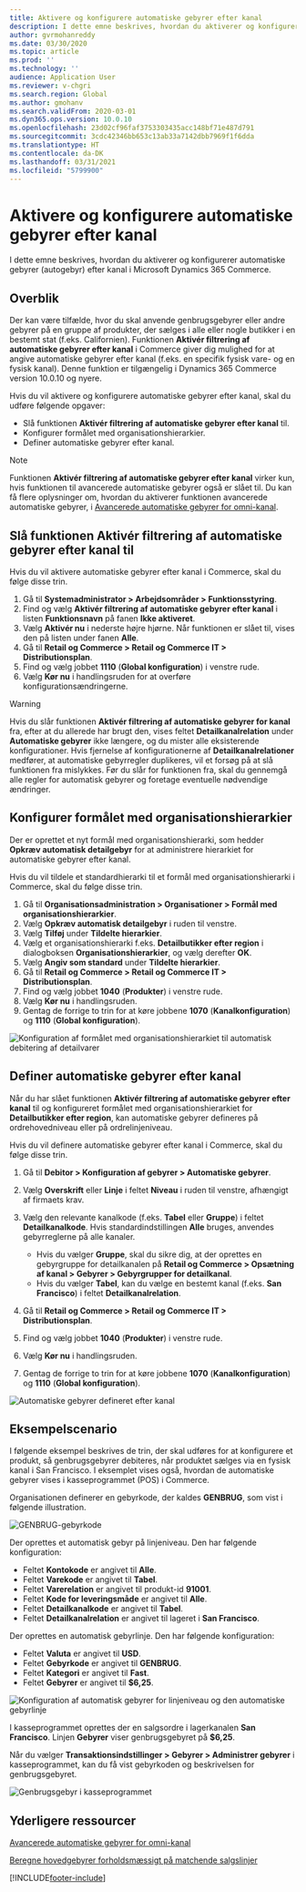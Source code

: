 ```yaml
---
title: Aktivere og konfigurere automatiske gebyrer efter kanal
description: I dette emne beskrives, hvordan du aktiverer og konfigurerer automatiske gebyrer efter kanal i Microsoft Dynamics 365 Commerce.
author: gvrmohanreddy
ms.date: 03/30/2020
ms.topic: article
ms.prod: ''
ms.technology: ''
audience: Application User
ms.reviewer: v-chgri
ms.search.region: Global
ms.author: gmohanv
ms.search.validFrom: 2020-03-01
ms.dyn365.ops.version: 10.0.10
ms.openlocfilehash: 23d02cf96faf3753303435acc148bf71e487d791
ms.sourcegitcommit: 3cdc42346bb653c13ab33a7142dbb7969f1f6dda
ms.translationtype: HT
ms.contentlocale: da-DK
ms.lasthandoff: 03/31/2021
ms.locfileid: "5799900"
---
```

# <a name="enable-and-configure-auto-charges-by-channel"></a>Aktivere og konfigurere automatiske gebyrer efter kanal

I dette emne beskrives, hvordan du aktiverer og konfigurerer automatiske gebyrer (autogebyr) efter kanal i Microsoft Dynamics 365 Commerce.

## <a name="overview"></a>Overblik

Der kan være tilfælde, hvor du skal anvende genbrugsgebyrer eller andre gebyrer på en gruppe af produkter, der sælges i alle eller nogle butikker i en bestemt stat (f.eks. Californien). Funktionen **Aktivér filtrering af automatiske gebyrer efter kanal** i Commerce giver dig mulighed for at angive automatiske gebyrer efter kanal (f.eks. en specifik fysisk vare- og en fysisk kanal). Denne funktion er tilgængelig i Dynamics 365 Commerce version 10.0.10 og nyere.

Hvis du vil aktivere og konfigurere automatiske gebyrer efter kanal, skal du udføre følgende opgaver:

- Slå funktionen **Aktivér filtrering af automatiske gebyrer efter kanal** til.
- Konfigurer formålet med organisationshierarkier.
- Definer automatiske gebyrer efter kanal.

> [!NOTE]
> Funktionen **Aktivér filtrering af automatiske gebyrer efter kanal** virker kun, hvis funktionen til avancerede automatiske gebyrer også er slået til. Du kan få flere oplysninger om, hvordan du aktiverer funktionen avancerede automatiske gebyrer, i [Avancerede automatiske gebyrer for omni-kanal](omni-auto-charges.md).

## <a name="turn-on-the-enable-filter-auto-charges-by-channel-feature"></a>Slå funktionen Aktivér filtrering af automatiske gebyrer efter kanal til

Hvis du vil aktivere automatiske gebyrer efter kanal i Commerce, skal du følge disse trin.

1. Gå til **Systemadministrator \> Arbejdsområder \> Funktionsstyring**.
1. Find og vælg **Aktivér filtrering af automatiske gebyrer efter kanal** i listen **Funktionsnavn** på fanen **Ikke aktiveret**.
1. Vælg **Aktivér nu** i nederste højre hjørne. Når funktionen er slået til, vises den på listen under fanen **Alle**.
1. Gå til **Retail og Commerce \> Retail og Commerce IT \> Distributionsplan**.
1. Find og vælg jobbet **1110** (**Global konfiguration**) i venstre rude.
1. Vælg **Kør nu** i handlingsruden for at overføre konfigurationsændringerne.

> [!WARNING]
> Hvis du slår funktionen **Aktivér filtrering af automatiske gebyrer for kanal** fra, efter at du allerede har brugt den, vises feltet **Detailkanalrelation** under **Automatiske gebyrer** ikke længere, og du mister alle eksisterende konfigurationer. Hvis fjernelse af konfigurationerne af **Detailkanalrelationer** medfører, at automatiske gebyrregler duplikeres, vil et forsøg på at slå funktionen fra mislykkes. Før du slår for funktionen fra, skal du gennemgå alle regler for automatisk gebyrer og foretage eventuelle nødvendige ændringer.

## <a name="configure-the-organization-hierarchy-purpose"></a>Konfigurer formålet med organisationshierarkier

Der er oprettet et nyt formål med organisationshierarki, som hedder **Opkræv automatisk detailgebyr** for at administrere hierarkiet for automatiske gebyrer efter kanal.

Hvis du vil tildele et standardhierarki til et formål med organisationshierarki i Commerce, skal du følge disse trin.
        
1. Gå til **Organisationsadministration \> Organisationer \> Formål med organisationshierarkier**.
1. Vælg **Opkræv automatisk detailgebyr** i ruden til venstre.
1. Vælg **Tilføj** under **Tildelte hierarkier**.
1. Vælg et organisationshierarki f.eks. **Detailbutikker efter region** i dialogboksen **Organisationshierarkier**, og vælg derefter **OK**.
1. Vælg **Angiv som standard** under **Tildelte hierarkier**.
1. Gå til **Retail og Commerce \> Retail og Commerce IT \> Distributionsplan**.
1. Find og vælg jobbet **1040** (**Produkter**) i venstre rude.
1. Vælg **Kør nu** i handlingsruden.
1. Gentag de forrige to trin for at køre jobbene **1070** (**Kanalkonfiguration**) og **1110** (**Global konfiguration**).

![Konfiguration af formålet med organisationshierarkiet til automatisk debitering af detailvarer](media/Auto-charges-org-hierarchy-purpose.png)

## <a name="define-auto-charges-by-channel"></a>Definer automatiske gebyrer efter kanal

Når du har slået funktionen **Aktivér filtrering af automatiske gebyrer efter kanal** til og konfigureret formålet med organisationshierarkiet for **Detailbutikker efter region**, kan automatiske gebyrer defineres på ordrehovedniveau eller på ordrelinjeniveau.

Hvis du vil definere automatiske gebyrer efter kanal i Commerce, skal du følge disse trin.

1. Gå til **Debitor \> Konfiguration af gebyrer \> Automatiske gebyrer**.
1. Vælg **Overskrift** eller **Linje** i feltet **Niveau** i ruden til venstre, afhængigt af firmaets krav.
1. Vælg den relevante kanalkode (f.eks. **Tabel** eller **Gruppe**) i feltet **Detailkanalkode**. Hvis standardindstillingen **Alle** bruges, anvendes gebyrreglerne på alle kanaler.

    - Hvis du vælger **Gruppe**, skal du sikre dig, at der oprettes en gebyrgruppe for detailkanalen på **Retail og Commerce \> Opsætning af kanal \> Gebyrer \> Gebyrgrupper for detailkanal**.
    - Hvis du vælger **Tabel**, kan du vælge en bestemt kanal (f.eks. **San Francisco**) i feltet **Detailkanalrelation**.

1. Gå til **Retail og Commerce \> Retail og Commerce IT \> Distributionsplan**.
1. Find og vælg jobbet **1040** (**Produkter**) i venstre rude.
1. Vælg **Kør nu** i handlingsruden.
1. Gentag de forrige to trin for at køre jobbene **1070** (**Kanalkonfiguration**) og **1110** (**Global konfiguration**).
    
![Automatiske gebyrer defineret efter kanal](media/Auto-charges-line-charge-by-channel.png)

## <a name="example-scenario"></a>Eksempelscenario

I følgende eksempel beskrives de trin, der skal udføres for at konfigurere et produkt, så genbrugsgebyrer debiteres, når produktet sælges via en fysisk kanal i San Francisco. I eksemplet vises også, hvordan de automatiske gebyrer vises i kasseprogrammet (POS) i Commerce.

Organisationen definerer en gebyrkode, der kaldes **GENBRUG**, som vist i følgende illustration.

![GENBRUG-gebyrkode](media/Auto-charges-charge-code.png)

Der oprettes et automatisk gebyr på linjeniveau. Den har følgende konfiguration:

- Feltet **Kontokode** er angivet til **Alle**.
- Feltet **Varekode** er angivet til **Tabel**.
- Feltet **Varerelation** er angivet til produkt-id **91001**.
- Feltet **Kode for leveringsmåde** er angivet til **Alle**.
- Feltet **Detailkanalkode** er angivet til **Tabel**.
- Feltet **Detailkanalrelation** er angivet til lageret i **San Francisco**.

Der oprettes en automatisk gebyrlinje. Den har følgende konfiguration:

- Feltet **Valuta** er angivet til **USD**.
- Feltet **Gebyrkode** er angivet til **GENBRUG**.
- Feltet **Kategori** er angivet til **Fast**.
- Feltet **Gebyrer** er angivet til **$6,25**.

![Konfiguration af automatisk gebyrer for linjeniveau og den automatiske gebyrlinje](media/Auto-charges-recyclingfee-line-fee.png)

I kasseprogrammet oprettes der en salgsordre i lagerkanalen **San Francisco**. Linjen **Gebyrer** viser genbrugsgebyret på **$6,25**.

Når du vælger **Transaktionsindstillinger \> Gebyrer \> Administrer gebyrer** i kasseprogrammet, kan du få vist gebyrkoden og beskrivelsen for genbrugsgebyret.

![Genbrugsgebyr i kasseprogrammet](media/pos-auto-charges-recyclingfee-line-fee.png)

## <a name="additional-resources"></a>Yderligere ressourcer

[Avancerede automatiske gebyrer for omni-kanal](omni-auto-charges.md)

[Beregne hovedgebyrer forholdsmæssigt på matchende salgslinjer](pro-rate-charges-matching-lines.md)


[!INCLUDE[footer-include](../includes/footer-banner.md)]